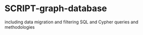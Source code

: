 # SCRIPT-graph-database
including data migration and filtering SQL and Cypher queries and methodologies
